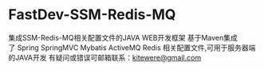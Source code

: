 # FastDev-SSM-Redis-MQ
集成SSM-Redis-MQ相关配置文件的JAVA WEB开发框架
基于Maven集成了 Spring SpringMVC Mybatis ActiveMQ Redis 相关配置文件,可用于服务器端的JAVA开发
有疑问或错误可邮箱联系：kitewere@gmail.com
